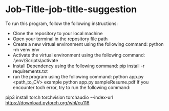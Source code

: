 # Job-Title-job-title-suggestion
To run this program, follow the following instructions:
- Clone the repository to your local machine
- Open your terminal in the repository file path
- Create a new virtual environment using the following command:
python -m venv env
- Activate the virtual environment using the following command:
.\env\Scripts\activate
- Install Dependency using the following command:
pip install -r requirements.txt
- run the program using the following command:
 python app.py <path_to_CV> example python app.py sampleResume.pdf
If you encounter toch error, try to run the following command:

pip3 install torch torchvision torchaudio --index-url https://download.pytorch.org/whl/cu118
